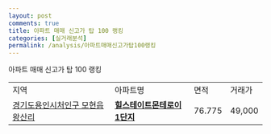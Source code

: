 ```yaml
---
layout: post
comments: true
title: 아파트 매매 신고가 탑 100 랭킹
categories: [실거래분석]
permalink: /analysis/아파트매매신고가탑100랭킹
---
```


아파트 매매 신고가 탑 100 랭킹

<table>
  <tr>
    <td>지역</td>
    <td>아파트명</td>
    <td>면적</td>
    <td>거래가</td>
  </tr>

  <tr>
    <td><a href="/apt/경기도용인시처인구모현읍 왕산리">경기도용인시처인구 모현읍 왕산리</a></td>
    <td style="font-weight: bold;"><a href="/apt/경기도용인시처인구모현읍 왕산리힐스테이트몬테로이1단지">힐스테이트몬테로이1단지</a></td>
    <td>76.775</td>
    <td>49,000</td>
  </tr>

</table>
